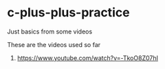 # c-plus-plus-practice
Just basics from some videos

These are the videos used so far
1. https://www.youtube.com/watch?v=-TkoO8Z07hI
